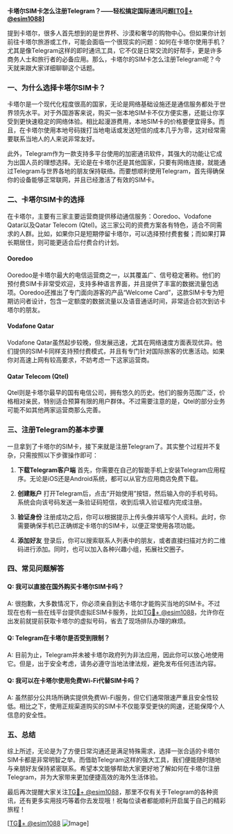 **卡塔尔SIM卡怎么注册Telegram？——轻松搞定国际通讯问题[[TG💪+ @esim1088](https://t.me/s/esim1088)]**

提到卡塔尔，很多人首先想到的是世界杯、沙漠和奢华的购物中心。但如果你计划前往卡塔尔旅游或工作，可能会面临一个很现实的问题：如何在卡塔尔使用手机？尤其是像Telegram这样的即时通讯工具，它不仅是日常交流的好帮手，更是许多商务人士和旅行者的必备应用。那么，卡塔尔的SIM卡怎么注册Telegram呢？今天就来跟大家详细聊聊这个话题。

### 一、为什么选择卡塔尔SIM卡？

卡塔尔是一个现代化程度很高的国家，无论是网络基础设施还是通信服务都处于世界领先水平。对于外国游客来说，购买一张本地SIM卡不仅方便实惠，还能让你享受到更快速稳定的网络体验。相比起漫游费用，本地SIM卡的价格要便宜得多。而且，在卡塔尔使用本地号码拨打当地电话或发送短信的成本几乎为零，这对经常需要联系当地人的人来说非常友好。

此外，Telegram作为一款支持多平台使用的加密通讯软件，其强大的功能让它成为出国人员的理想选择。无论是在卡塔尔还是其他国家，只要有网络连接，就能通过Telegram与世界各地的朋友保持联络。而要想顺利使用Telegram，首先得确保你的设备能够正常联网，并且已经激活了有效的SIM卡。

### 二、卡塔尔SIM卡的选择

在卡塔尔，主要有三家主要运营商提供移动通信服务：Ooredoo、Vodafone Qatar以及Qatar Telecom (Qtel)。这三家公司的资费方案各有特色，适合不同需求的人群。比如，如果你只是短期停留卡塔尔，可以选择预付费套餐；而如果打算长期居住，则可能更适合后付费合约计划。

#### Ooredoo
Ooredoo是卡塔尔最大的电信运营商之一，以其覆盖广、信号稳定著称。他们的预付费SIM卡非常受欢迎，支持多种语言界面，并且提供了丰富的数据流量包选项。Ooredoo还推出了专门面向游客的产品“Welcome Card”，这款SIM卡专为短期访问者设计，包含一定额度的数据流量以及语音通话时间，非常适合初次到访卡塔尔的朋友。

#### Vodafone Qatar
Vodafone Qatar虽然起步较晚，但发展迅速，尤其在网络速度方面表现优异。他们提供的SIM卡同样支持预付费模式，并且有专门针对国际旅客的优惠活动。如果你对高速上网有较高要求，不妨考虑一下这家运营商。

#### Qatar Telecom (Qtel)
Qtel则是卡塔尔最早的国有电信公司，拥有悠久的历史。他们的服务范围广泛，价格相对亲民，特别适合预算有限的用户群体。不过需要注意的是，Qtel的部分业务可能不如其他两家运营商那么完善。

### 三、注册Telegram的基本步骤

一旦拿到了卡塔尔的SIM卡，接下来就是注册Telegram了。其实整个过程并不复杂，只需按照以下步骤操作即可：

1. **下载Telegram客户端**
   首先，你需要在自己的智能手机上安装Telegram应用程序。无论是iOS还是Android系统，都可以从官方应用商店免费下载。

2. **创建账户**
   打开Telegram后，点击“开始使用”按钮，然后输入你的手机号码。系统会向该号码发送一条验证码短信，收到后填入验证框内完成注册。

3. **验证身份**
   注册成功之后，你可以根据提示上传头像并填写个人资料。此时，你需要确保手机已正确绑定卡塔尔的SIM卡，以便正常使用各项功能。

4. **添加好友**
   登录后，你可以搜索联系人列表中的朋友，或者直接扫描对方的二维码进行添加。同时，也可以加入各种兴趣小组，拓展社交圈子。

### 四、常见问题解答

#### Q: 我可以直接在国外购买卡塔尔SIM卡吗？
A: 很抱歉，大多数情况下，你必须亲自到达卡塔尔才能购买当地的SIM卡。不过现在也有一些在线平台提供虚拟ESIM卡服务，比如[TG💪+ @esim1088](https://t.me/s/esim1088)，允许你在出发前就提前获取卡塔尔的虚拟号码，省去了现场排队办理的麻烦。

#### Q: Telegram在卡塔尔是否受到限制？
A: 目前为止，Telegram并未被卡塔尔政府列为非法应用，因此你可以放心地使用它。但是，出于安全考虑，请务必遵守当地法律法规，避免发布任何违法内容。

#### Q: 我可以在卡塔尔使用免费Wi-Fi代替SIM卡吗？
A: 虽然部分公共场所确实提供免费Wi-Fi服务，但它们通常限速严重且安全性较低。相比之下，使用正规渠道购买的SIM卡不仅能享受更快的网速，还能保障个人信息的安全性。

### 五、总结

综上所述，无论是为了方便日常沟通还是满足特殊需求，选择一张合适的卡塔尔SIM卡都是非常明智之举。而借助Telegram这样的强大工具，我们便能随时随地与亲朋好友保持紧密联系。希望本文能够帮助大家更好地了解如何在卡塔尔注册Telegram，并为大家带来更加便捷高效的海外生活体验。

最后再次提醒大家关注[TG💪+ @esim1088](https://t.me/s/esim1088)，那里不仅有关于Telegram的各种资讯，还有更多实用技巧等着你去发现哦！祝每位读者都能顺利开启属于自己的精彩旅程！

[[TG💪+ @esim1088](https://t.me/s/esim1088) ![Image](https://i.postimg.cc/4NQfJmqS/Snipaste-2025-05-13-00-14-12.png)]